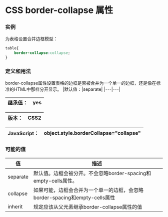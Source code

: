# CSS border-collapse 属性

### 实例
为表格设置合并边框模型：
```css
table{
    border-collapse:collapse;
}
```

### 定义和用法
border-collapse属性设置表格的边框是否被合并为一个单一的边框，还是像在标准的HTML中那样分开显示。
|默认值：|separate|
|---|---|

|继承值：|yes|
|---|---|

|版本：|CSS2|
|---|---|

|JavaScript：|object.style.borderCollapse="collapse"|
|---|---|

### 可能的值
|值|描述|
|---|---|
|separate|默认值。边框会被分开。不会忽略border-spacing和empty-cells属性。|
|collapse|如果可能，边框会合并为一个单一的边框，会忽略border-spacing和empty-cells属性|
|inherit|规定应该从父元素继承border-collapse属性的值|









